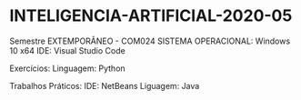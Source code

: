 # INTELIGENCIA-ARTIFICIAL-2020-05
Semestre EXTEMPORÂNEO - COM024
SISTEMA OPERACIONAL: Windows 10 x64
IDE: Visual Studio Code

Exercícios:
Linguagem: Python

Trabalhos Práticos:
IDE: NetBeans
Liguagem: Java
